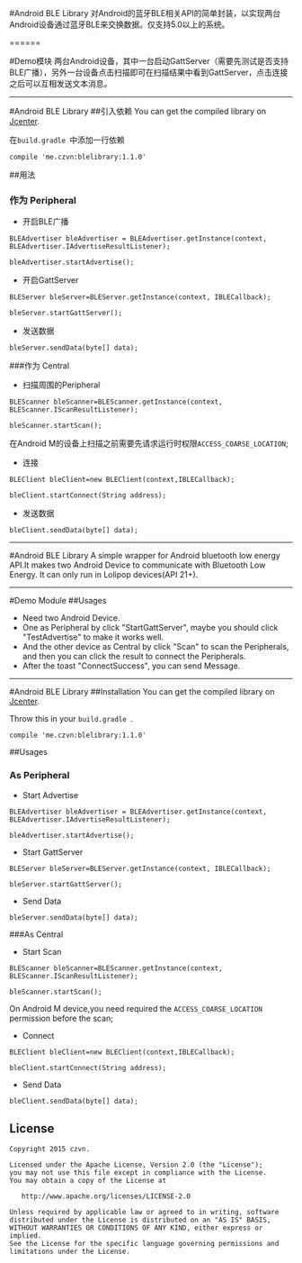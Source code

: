 #Android BLE Library
对Android的蓝牙BLE相关API的简单封装，以实现两台Android设备通过蓝牙BLE来交换数据。仅支持5.0以上的系统。

======

#Demo模块
两台Android设备，其中一台启动GattServer（需要先测试是否支持BLE广播），另外一台设备点击扫描即可在扫描结果中看到GattServer，点击连接之后可以互相发送文本消息。

------

#Android BLE Library
##引入依赖
You can get the compiled library on [Jcenter](https://bintray.com/czvn/maven/blelibrary/view).

在`build.gradle `中添加一行依赖


```
compile 'me.czvn:blelibrary:1.1.0'
```

##用法
### 作为 Peripheral
* 开启BLE广播


```
BLEAdvertiser bleAdvertiser = BLEAdvertiser.getInstance(context, BLEAdvertiser.IAdvertiseResultListener);

bleAdvertiser.startAdvertise();
```


* 开启GattServer

```
BLEServer bleServer=BLEServer.getInstance(context, IBLECallback);

bleServer.startGattServer();
```
* 发送数据


```
bleServer.sendData(byte[] data);
```

###作为 Central
* 扫描周围的Peripheral


```
BLEScanner bleScanner=BLEScanner.getInstance(context, BLEScanner.IScanResultListener);

bleScanner.startScan();
```
在Android M的设备上扫描之前需要先请求运行时权限`ACCESS_COARSE_LOCATION`;

* 连接


```
BLEClient bleClient=new BLEClient(context,IBLECallback);

bleClient.startConnect(String address);
```

* 发送数据

```
bleClient.sendData(byte[] data);

```

------

#Android BLE Library
A simple wrapper for Android bluetooth low energy API.It makes two Android Device to communicate with Bluetooth Low Energy. It can only run in  Lolipop devices(API 21+).

------

#Demo Module
##Usages
* Need two Android Device.
* One as Peripheral by click "StartGattServer", maybe  you should click "TestAdvertise" to make it works well.
* And the other device as Central by click "Scan" to scan the Peripherals, and then you can click the result to connect the Peripherals.
* After the toast "ConnectSuccess", you can send Message.

------

#Android BLE Library
##Installation
You can get the compiled library on [Jcenter](https://bintray.com/czvn/maven/blelibrary/view).

Throw this in your `build.gradle `.


```
compile 'me.czvn:blelibrary:1.1.0'
```

##Usages
### As Peripheral
* Start Advertise


```
BLEAdvertiser bleAdvertiser = BLEAdvertiser.getInstance(context, BLEAdvertiser.IAdvertiseResultListener);

bleAdvertiser.startAdvertise();
```


* Start GattServer

```
BLEServer bleServer=BLEServer.getInstance(context, IBLECallback);

bleServer.startGattServer();
```
* Send Data


```
bleServer.sendData(byte[] data);
```

###As Central
* Start Scan


```
BLEScanner bleScanner=BLEScanner.getInstance(context, BLEScanner.IScanResultListener);

bleScanner.startScan();
```
On Android M device,you need required the `ACCESS_COARSE_LOCATION` permission before the scan;
* Connect


```
BLEClient bleClient=new BLEClient(context,IBLECallback);

bleClient.startConnect(String address);
```

* Send Data

```
bleClient.sendData(byte[] data);

```



License
------

    Copyright 2015 czvn.

    Licensed under the Apache License, Version 2.0 (the "License");
    you may not use this file except in compliance with the License.
    You may obtain a copy of the License at

       http://www.apache.org/licenses/LICENSE-2.0

    Unless required by applicable law or agreed to in writing, software
    distributed under the License is distributed on an "AS IS" BASIS,
    WITHOUT WARRANTIES OR CONDITIONS OF ANY KIND, either express or implied.
    See the License for the specific language governing permissions and
    limitations under the License.





